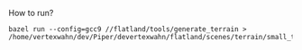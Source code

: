 How to run?

    bazel run --config=gcc9 //flatland/tools/generate_terrain > /home/vertexwahn/dev/Piper/devertexwahn/flatland/scenes/terrain/small_terrain.obj2d